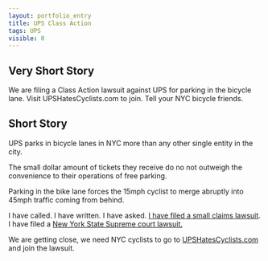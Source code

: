 ```yaml
---
layout: portfolio_entry
title: UPS Class Action
tags: UPS
visible: 0
---
```


## Very Short Story

We are filing a Class Action lawsuit against UPS for parking in the bicycle lane. Visit UPSHatesCyclists.com to join. Tell your NYC bicycle friends.

## Short Story

UPS parks in bicycle lanes in NYC more than any other single entity in the city. 

The small dollar amount of tickets they receive do no not outweigh the convenience to their operations of free parking. 

Parking in the bike lane forces the 15mph cyclist to merge abruptly into 45mph traffic coming from behind. 

I have called. I have written. I have asked. [I have filed a small claims lawsuit](http://blog.labsbell.com/blog/VsUPS). I have filed a [New York State Supreme court lawsuit.]()

We are getting close, we need NYC cyclists to go to [UPSHatesCyclists.com](UPSHatesCyclists.com) and join the lawsuit. 